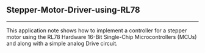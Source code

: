 ## Stepper-Motor-Driver-using-RL78
---

This application note shows how to implement a controller for a stepper motor using the RL78 Hardware 16-Bit Single-Chip Microcontrollers (MCUs) and along with a simple analog Drive circuit. 


```python

```
